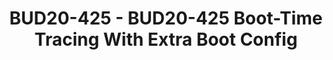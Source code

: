 ---
categories:
- bud20
image:
  featured: 'true'
  path: https://static.linaro.org/connect/bud20/images/BUD20-425.png
session_id: BUD20-425
session_speakers:
- speaker_bio: Masami Hiramatsu is a kernel maintainer of kprobes/ftrace/perf-probe
    etc. He started working on Linux kernel with Kernel Tracing (LKST) at 2002, and
    joined to SystemTap development and became a kprobes maintainer. Now he is maintaining
    dynamic event tracing on ftrace and perf-tools.
  speaker_company: Linaro Ltd.
  speaker_image: http://avatars.sched.co/9/ca/2989076/avatar.jpg.320x320px.jpg?075
  speaker_name: Masami Hiramatsu
  speaker_position: Tech Lead
  speaker_role: attendee, speaker
session_track: Linux Kernel
tag: session
tags: Linux Kernel
title: BUD20-425 - BUD20-425 Boot-Time Tracing With Extra Boot Config
---